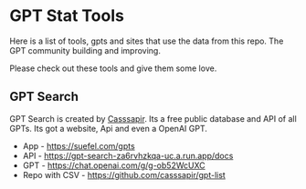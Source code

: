 # GPT Stat Tools

Here is a list of tools, gpts and sites that use the data from this repo. The GPT community building and improving.

Please check out these tools and give them some love.

## GPT Search

GPT Search is created by [Casssapir](https://github.com/casssapir). Its a free public database and API of all GPTs. Its got a website, Api and even a OpenAI GPT.

- App - https://suefel.com/gpts
- API - https://gpt-search-za6rvhzkqa-uc.a.run.app/docs
- GPT - https://chat.openai.com/g/g-ob52WcUXC
- Repo with CSV - https://github.com/casssapir/gpt-list


